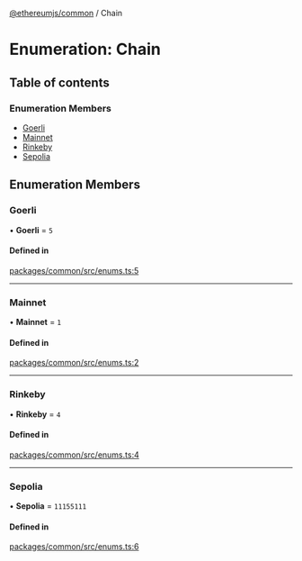 [@ethereumjs/common](../README.md) / Chain

# Enumeration: Chain

## Table of contents

### Enumeration Members

- [Goerli](Chain.md#goerli)
- [Mainnet](Chain.md#mainnet)
- [Rinkeby](Chain.md#rinkeby)
- [Sepolia](Chain.md#sepolia)

## Enumeration Members

### Goerli

• **Goerli** = ``5``

#### Defined in

[packages/common/src/enums.ts:5](https://github.com/ethereumjs/ethereumjs-monorepo/blob/master/packages/common/src/enums.ts#L5)

___

### Mainnet

• **Mainnet** = ``1``

#### Defined in

[packages/common/src/enums.ts:2](https://github.com/ethereumjs/ethereumjs-monorepo/blob/master/packages/common/src/enums.ts#L2)

___

### Rinkeby

• **Rinkeby** = ``4``

#### Defined in

[packages/common/src/enums.ts:4](https://github.com/ethereumjs/ethereumjs-monorepo/blob/master/packages/common/src/enums.ts#L4)

___

### Sepolia

• **Sepolia** = ``11155111``

#### Defined in

[packages/common/src/enums.ts:6](https://github.com/ethereumjs/ethereumjs-monorepo/blob/master/packages/common/src/enums.ts#L6)
